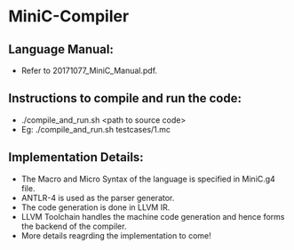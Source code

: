 # MiniC-Compiler

## Language Manual:
- Refer to 20171077_MiniC_Manual.pdf.

## Instructions to compile and run the code:
- ./compile_and_run.sh \<path to source code\>
- Eg: ./compile_and_run.sh testcases/1.mc

## Implementation Details:
- The Macro and Micro Syntax of the language is specified in MiniC.g4 file.
- ANTLR-4 is used as the parser generator.
- The code generation is done in LLVM IR.
- LLVM Toolchain handles the machine code generation and hence forms the backend of the compiler.
- More details reagrding the implementation to come!
